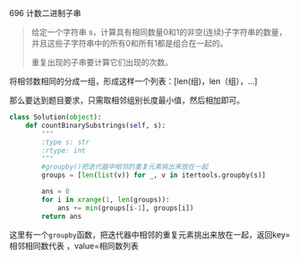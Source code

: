 696 计数二进制子串

> 给定一个字符串 s，计算具有相同数量0和1的非空(连续)子字符串的数量，并且这些子字符串中的所有0和所有1都是组合在一起的。
>
> 重复出现的子串要计算它们出现的次数。
>

将相邻数相同的分成一组，形成这样一个列表：[len(组)，len（组），...]

那么要达到题目要求，只需取相邻组别长度最小值，然后相加即可。

```python
class Solution(object):
    def countBinarySubstrings(self, s):
        """
        :type s: str
        :rtype: int
        """
        #groupby()把迭代器中相邻的重复元素挑出来放在一起
        groups = [len(list(v)) for _, v in itertools.groupby(s)]

        ans = 0
        for i in xrange(1, len(groups)):
            ans += min(groups[i-1], groups[i])
        return ans
```

这里有一个`groupby`函数，把迭代器中相邻的重复元素挑出来放在一起，返回key=相邻相同数代表 ，value=相同数列表